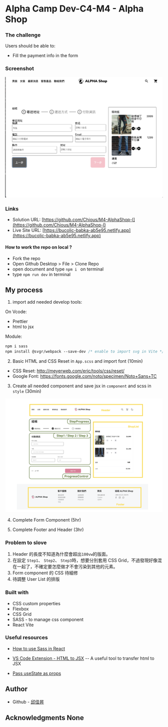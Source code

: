 # Alpha Camp Dev-C4-M4 - Alpha Shop

### The challenge

Users should be able to:

- Fill the payment info in the form

### Screenshot

![](./screenshot.png)

### Links

- Solution URL: [https://github.com/Chious/M4-AlphaShop-I](https://github.com/Chious/M4-AlphaShop-I)
- Live Site URL: [https://bucolic-babka-ab5e95.netlify.app](https://bucolic-babka-ab5e95.netlify.app)

#### How to work the repo on local ?

- Fork the repo
- Open Github Desktop > File > Clone Repo
- open document and type `npm i ` on terminal
- type `npm run dev` in terminal

## My process

1. import add needed develop tools:

On Vcode:

- Prettier
- html to jsx

Module:

```scss
npm i sass
npm install @svgr/webpack --save-dev /* enable to import svg in Vite */
```

2. Basic HTML and CSS Reset in `App.scss` and import font (10min)

- CSS Reset: http://meyerweb.com/eric/tools/css/reset/
- Google Font: https://fonts.google.com/noto/specimen/Noto+Sans+TC

3. Create all needed component and save jsx in `component` and scss in `style` (30min)

![](./screenshot2.png)

4. Complete Form Component (5hr)

5. Complete Footer and Header (3hr)

### Problem to slove

1. Header 的長度不知道為什麼會超出`100vw`的版面。
2. 在設定 `Step1`、 `Step2`、 `Step3`時，想要分別套用 CSS Grid，不過發現好像混在一起了，不確定要怎麼做才不會污染到其他的元素。
3. Form component 的 CSS 待細修
4. 待調整 User List 的排版

### Built with

- CSS custom properties
- Flexbox
- CSS Grid
- SASS - to manage css component
- React Vite

### Useful resources

- [How to use Sass in React](https://www.youtube.com/watch?v=9F8bzIlgJ4g)
- [VS Code Extension - HTML to JSX](https://marketplace.visualstudio.com/items?itemName=riazxrazor.html-to-jsx) -- A useful tool to transfer html to JSX

- [Pass useState as props](https://blog.logrocket.com/noobs-guide-to-usestate/#:~:text=Passing%20useState%20as%20props%20in,in%20all%20of%20your%20components.&text=This%20is%20a%20bad%20practice,never%20use%20useState%20like%20this.)

## Author

- Github - [邱佳昇](https://github.com/Chious)

## Acknowledgments None
